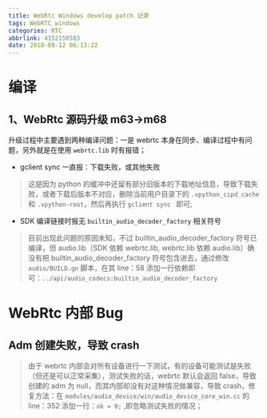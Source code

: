 ```yaml
---
title: WebRtc Windows develop patch 记录
tags: WebRTC windows
categories: RTC
abbrlink: 4152150583
date: 2018-09-12 06:13:22
---
```


# 编译

## 1、WebRtc 源码升级 m63->m68 

升级过程中主要遇到两种编译问题：一是 webrtc 本身在同步、编译过程中有问题，另外就是在使用 `webrtc.lib` 时有报错；
- gclient sync  一直报：下载失败，或其他失败

<!--more-->

> 这是因为 python 的缓冲中还留有部分旧版本的下载地址信息，导致下载失败，或者下载后版本不对应，删除当前用户目录下的 `.vpython_cipd_cache` 和 `.vpython-root`，然后再执行 `gclient sync ` 即可;

- SDK 编译链接时报无 `builtin_audio_decoder_factory` 相关符号

> 目前出现此问题的原因未知，不过 builtin_audio_decoder_factory 符号已编译，但 audio.lib（SDK 依赖 webrtc.lib, webrtc.lib 依赖 audio.lib）确没有把 builtin_audio_decoder_factory 符号包含进去，通过修改 `audio/BUILD.gn` 脚本，在其 line：58 添加一行依赖即可：`../api/audio_codecs:builtin_audio_decoder_factory`

# WebRtc 内部 Bug

## Adm 创建失败，导致 crash

>由于 webrtc 内部会对所有设备进行一下测试，有的设备可能测试是失败（但还是可以正常采集），测试失败的话，webrtc  默认会返回 false，导致创建的 adm 为 null，而其内部却没有对这种情况做兼容，导致 crash，修复方法：在 `modules/audio_device/win/audio_device_core_win.cc` 的 line：352 添加一行：`ok = 0;` ,即忽略测试失败的情况；

